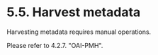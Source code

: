 # 5.5. Harvest metadata

Harvesting metadata requires manual operations.

Please refer to 4.2.7. "OAI-PMH".

